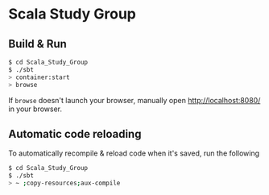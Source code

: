 # Scala Study Group #

## Build & Run ##

```sh
$ cd Scala_Study_Group
$ ./sbt
> container:start
> browse
```

If `browse` doesn't launch your browser, manually open [http://localhost:8080/](http://localhost:8080/) in your browser.

## Automatic code reloading ##

To automatically recompile & reload code when it's saved, run the following

```sh
$ cd Scala_Study_Group
$ ./sbt
> ~ ;copy-resources;aux-compile
```
